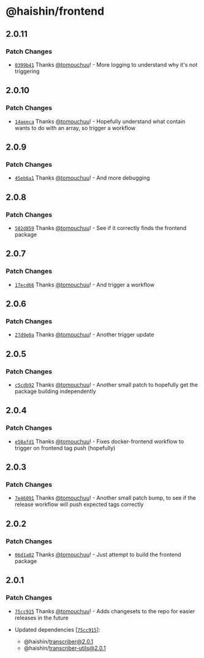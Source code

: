 # @haishin/frontend

## 2.0.11

### Patch Changes

- [`0399b41`](https://github.com/tomouchuu/haishin/commit/0399b4197ae9620cc02c6e8619da613a232f1005) Thanks [@tomouchuu](https://github.com/tomouchuu)! - More logging to understand why it's not triggering

## 2.0.10

### Patch Changes

- [`14aeeca`](https://github.com/tomouchuu/haishin/commit/14aeeca83370a1f26a76a5b6e8dcddf91ae0690a) Thanks [@tomouchuu](https://github.com/tomouchuu)! - Hopefully understand what contain wants to do with an array, so trigger a workflow

## 2.0.9

### Patch Changes

- [`45eb6a1`](https://github.com/tomouchuu/haishin/commit/45eb6a1cc22bda7aaf1072578609ce2da647400d) Thanks [@tomouchuu](https://github.com/tomouchuu)! - And more debugging

## 2.0.8

### Patch Changes

- [`582d859`](https://github.com/tomouchuu/haishin/commit/582d8597ae3476557cc62f157a8cfcb62e67851c) Thanks [@tomouchuu](https://github.com/tomouchuu)! - See if it correctly finds the frontend package

## 2.0.7

### Patch Changes

- [`17ecd66`](https://github.com/tomouchuu/haishin/commit/17ecd661a311896646a585b53fbeb2e6fb2ec234) Thanks [@tomouchuu](https://github.com/tomouchuu)! - And trigger a workflow

## 2.0.6

### Patch Changes

- [`27d9e0a`](https://github.com/tomouchuu/haishin/commit/27d9e0aa93da84f4433b310df7f539431f20d119) Thanks [@tomouchuu](https://github.com/tomouchuu)! - Another trigger update

## 2.0.5

### Patch Changes

- [`c5cdb92`](https://github.com/tomouchuu/haishin/commit/c5cdb9288ebd208bb3cfb07b1fa0a993f11ad9e5) Thanks [@tomouchuu](https://github.com/tomouchuu)! - Another small patch to hopefully get the package building independently

## 2.0.4

### Patch Changes

- [`e58afd1`](https://github.com/tomouchuu/haishin/commit/e58afd1665c74ac52128fa9c2f86a04151d2540b) Thanks [@tomouchuu](https://github.com/tomouchuu)! - Fixes docker-frontend workflow to trigger on frontend tag push (hopefully)

## 2.0.3

### Patch Changes

- [`7e46091`](https://github.com/tomouchuu/haishin/commit/7e46091e98910bd6b6735aacc2c75c7d88fbcccc) Thanks [@tomouchuu](https://github.com/tomouchuu)! - Another small patch bump, to see if the release workflow will push expected tags correctly

## 2.0.2

### Patch Changes

- [`06d1a02`](https://github.com/tomouchuu/haishin/commit/06d1a02c2449eb151f8cbc36ec479bf7491757ba) Thanks [@tomouchuu](https://github.com/tomouchuu)! - Just attempt to build the frontend package

## 2.0.1

### Patch Changes

- [`75cc915`](https://github.com/tomouchuu/haishin/commit/75cc9157c32e348055223c831004db903bba5a6f) Thanks [@tomouchuu](https://github.com/tomouchuu)! - Adds changesets to the repo for easier releases in the future

- Updated dependencies [[`75cc915`](https://github.com/tomouchuu/haishin/commit/75cc9157c32e348055223c831004db903bba5a6f)]:
  - @haishin/transcriber@2.0.1
  - @haishin/transcriber-utils@2.0.1
